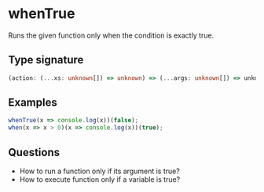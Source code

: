 # whenTrue

Runs the given function only when the condition is exactly true.

## Type signature

<!-- prettier-ignore-start -->
```typescript
(action: (...xs: unknown[]) => unknown) => (...args: unknown[]) => unknown
```
<!-- prettier-ignore-end -->

## Examples

<!-- prettier-ignore-start -->
```javascript
whenTrue(x => console.log(x))(false);
when(x => x > 0)(x => console.log(x))(true);
```
<!-- prettier-ignore-end -->

## Questions

- How to run a function only if its argument is true?
- How to execute function only if a variable is true?
